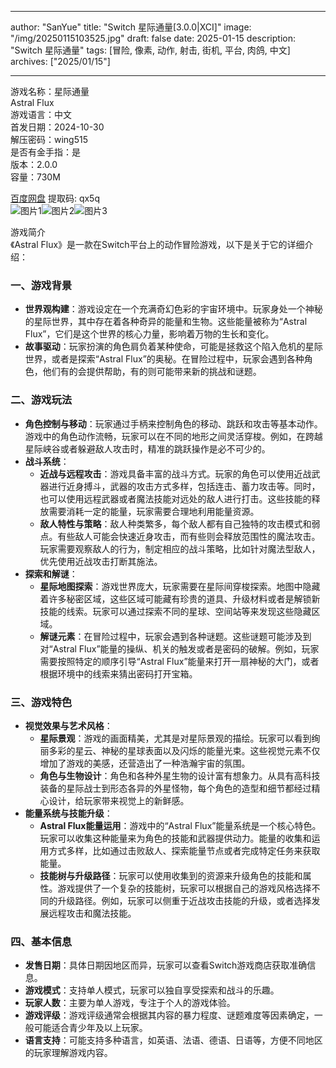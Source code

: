 
---
author: "SanYue"
title: "Switch 星际通量[3.0.0|XCI]"
image: "/img/20250115103525.jpg"
draft: false
date: 2025-01-15
description: "Switch 星际通量"
tags: [冒险, 像素, 动作, 射击, 街机, 平台, 肉鸽, 中文]
archives: ["2025/01/15"]

---

游戏名称：星际通量   
Astral Flux    
游戏语言：中文  
首发日期：2024-10-30  
解压密码：wing515  
是否有金手指：是  
版本：2.0.0   
容量：730M

[百度网盘](https://pan.baidu.com/s/1fO8mfYMrUKX-Y7xpzfOZxQ) 提取码: qx5q  
![图片1](/img/34048f.jpg)![图片2](/img/c35296.jpg)![图片3](/img/c40718.jpg)  

游戏简介  
《Astral Flux》是一款在Switch平台上的动作冒险游戏，以下是关于它的详细介绍：

### 一、游戏背景
- **世界观构建**：游戏设定在一个充满奇幻色彩的宇宙环境中。玩家身处一个神秘的星际世界，其中存在着各种奇异的能量和生物。这些能量被称为“Astral Flux”，它们是这个世界的核心力量，影响着万物的生长和变化。
- **故事驱动**：玩家扮演的角色肩负着某种使命，可能是拯救这个陷入危机的星际世界，或者是探索“Astral Flux”的奥秘。在冒险过程中，玩家会遇到各种角色，他们有的会提供帮助，有的则可能带来新的挑战和谜题。

### 二、游戏玩法
- **角色控制与移动**：玩家通过手柄来控制角色的移动、跳跃和攻击等基本动作。游戏中的角色动作流畅，玩家可以在不同的地形之间灵活穿梭。例如，在跨越星际峡谷或者躲避敌人攻击时，精准的跳跃操作是必不可少的。
- **战斗系统**：
    - **近战与远程攻击**：游戏具备丰富的战斗方式。玩家的角色可以使用近战武器进行近身搏斗，武器的攻击方式多样，包括连击、蓄力攻击等。同时，也可以使用远程武器或者魔法技能对远处的敌人进行打击。这些技能的释放需要消耗一定的能量，玩家需要合理地利用能量资源。
    - **敌人特性与策略**：敌人种类繁多，每个敌人都有自己独特的攻击模式和弱点。有些敌人可能会快速近身攻击，而有些则会释放范围性的魔法攻击。玩家需要观察敌人的行为，制定相应的战斗策略，比如针对魔法型敌人，优先使用近战攻击打断其施法。
- **探索和解谜**：
    - **星际地图探索**：游戏世界庞大，玩家需要在星际间穿梭探索。地图中隐藏着许多秘密区域，这些区域可能藏有珍贵的道具、升级材料或者是解锁新技能的线索。玩家可以通过探索不同的星球、空间站等来发现这些隐藏区域。
    - **解谜元素**：在冒险过程中，玩家会遇到各种谜题。这些谜题可能涉及到对“Astral Flux”能量的操纵、机关的触发或者是密码的破解。例如，玩家需要按照特定的顺序引导“Astral Flux”能量来打开一扇神秘的大门，或者根据环境中的线索来猜出密码打开宝箱。

### 三、游戏特色
- **视觉效果与艺术风格**：
    - **星际景观**：游戏的画面精美，尤其是对星际景观的描绘。玩家可以看到绚丽多彩的星云、神秘的星球表面以及闪烁的能量光束。这些视觉元素不仅增加了游戏的美感，还营造出了一种浩瀚宇宙的氛围。
    - **角色与生物设计**：角色和各种外星生物的设计富有想象力。从具有高科技装备的星际战士到形态各异的外星怪物，每个角色的造型和细节都经过精心设计，给玩家带来视觉上的新鲜感。
- **能量系统与技能升级**：
    - **Astral Flux能量运用**：游戏中的“Astral Flux”能量系统是一个核心特色。玩家可以收集这种能量来为角色的技能和武器提供动力。能量的收集和运用方式多样，比如通过击败敌人、探索能量节点或者完成特定任务来获取能量。
    - **技能树与升级路径**：玩家可以使用收集到的资源来升级角色的技能和属性。游戏提供了一个复杂的技能树，玩家可以根据自己的游戏风格选择不同的升级路径。例如，玩家可以侧重于近战攻击技能的升级，或者选择发展远程攻击和魔法技能。

### 四、基本信息
- **发售日期**：具体日期因地区而异，玩家可以查看Switch游戏商店获取准确信息。
- **游戏模式**：支持单人模式，玩家可以独自享受探索和战斗的乐趣。
- **玩家人数**：主要为单人游戏，专注于个人的游戏体验。
- **游戏评级**：游戏评级通常会根据其内容的暴力程度、谜题难度等因素确定，一般可能适合青少年及以上玩家。
- **语言支持**：可能支持多种语言，如英语、法语、德语、日语等，方便不同地区的玩家理解游戏内容。
